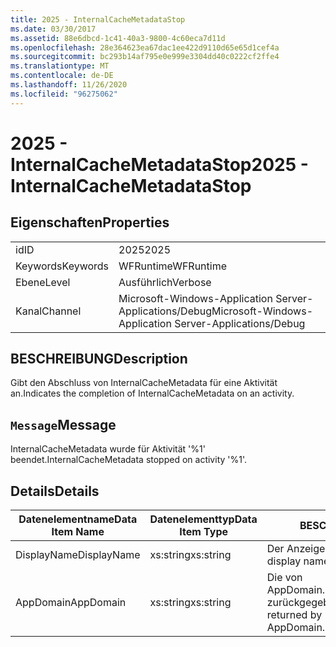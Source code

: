 ```yaml
---
title: 2025 - InternalCacheMetadataStop
ms.date: 03/30/2017
ms.assetid: 88e6dbcd-1c41-40a3-9800-4c60eca7d11d
ms.openlocfilehash: 28e364623ea67dac1ee422d9110d65e65d1cef4a
ms.sourcegitcommit: bc293b14af795e0e999e3304dd40c0222cf2ffe4
ms.translationtype: MT
ms.contentlocale: de-DE
ms.lasthandoff: 11/26/2020
ms.locfileid: "96275062"
---
```

# <a name="2025---internalcachemetadatastop"></a><span data-ttu-id="b9747-102">2025 - InternalCacheMetadataStop</span><span class="sxs-lookup"><span data-stu-id="b9747-102">2025 - InternalCacheMetadataStop</span></span>

## <a name="properties"></a><span data-ttu-id="b9747-103">Eigenschaften</span><span class="sxs-lookup"><span data-stu-id="b9747-103">Properties</span></span>  
  
|||  
|-|-|  
|<span data-ttu-id="b9747-104">id</span><span class="sxs-lookup"><span data-stu-id="b9747-104">ID</span></span>|<span data-ttu-id="b9747-105">2025</span><span class="sxs-lookup"><span data-stu-id="b9747-105">2025</span></span>|  
|<span data-ttu-id="b9747-106">Keywords</span><span class="sxs-lookup"><span data-stu-id="b9747-106">Keywords</span></span>|<span data-ttu-id="b9747-107">WFRuntime</span><span class="sxs-lookup"><span data-stu-id="b9747-107">WFRuntime</span></span>|  
|<span data-ttu-id="b9747-108">Ebene</span><span class="sxs-lookup"><span data-stu-id="b9747-108">Level</span></span>|<span data-ttu-id="b9747-109">Ausführlich</span><span class="sxs-lookup"><span data-stu-id="b9747-109">Verbose</span></span>|  
|<span data-ttu-id="b9747-110">Kanal</span><span class="sxs-lookup"><span data-stu-id="b9747-110">Channel</span></span>|<span data-ttu-id="b9747-111">Microsoft-Windows-Application Server-Applications/Debug</span><span class="sxs-lookup"><span data-stu-id="b9747-111">Microsoft-Windows-Application Server-Applications/Debug</span></span>|  
  
## <a name="description"></a><span data-ttu-id="b9747-112">BESCHREIBUNG</span><span class="sxs-lookup"><span data-stu-id="b9747-112">Description</span></span>  

 <span data-ttu-id="b9747-113">Gibt den Abschluss von InternalCacheMetadata für eine Aktivität an.</span><span class="sxs-lookup"><span data-stu-id="b9747-113">Indicates the completion of InternalCacheMetadata on an activity.</span></span>  
  
## <a name="message"></a><span data-ttu-id="b9747-114">`Message`</span><span class="sxs-lookup"><span data-stu-id="b9747-114">Message</span></span>  

 <span data-ttu-id="b9747-115">InternalCacheMetadata wurde für Aktivität '%1' beendet.</span><span class="sxs-lookup"><span data-stu-id="b9747-115">InternalCacheMetadata stopped on activity '%1'.</span></span>  
  
## <a name="details"></a><span data-ttu-id="b9747-116">Details</span><span class="sxs-lookup"><span data-stu-id="b9747-116">Details</span></span>  
  
|<span data-ttu-id="b9747-117">Datenelementname</span><span class="sxs-lookup"><span data-stu-id="b9747-117">Data Item Name</span></span>|<span data-ttu-id="b9747-118">Datenelementtyp</span><span class="sxs-lookup"><span data-stu-id="b9747-118">Data Item Type</span></span>|<span data-ttu-id="b9747-119">BESCHREIBUNG</span><span class="sxs-lookup"><span data-stu-id="b9747-119">Description</span></span>|  
|--------------------|--------------------|-----------------|  
|<span data-ttu-id="b9747-120">DisplayName</span><span class="sxs-lookup"><span data-stu-id="b9747-120">DisplayName</span></span>|<span data-ttu-id="b9747-121">xs:string</span><span class="sxs-lookup"><span data-stu-id="b9747-121">xs:string</span></span>|<span data-ttu-id="b9747-122">Der Anzeigename der Aktivität.</span><span class="sxs-lookup"><span data-stu-id="b9747-122">The display name of the activity.</span></span>|  
|<span data-ttu-id="b9747-123">AppDomain</span><span class="sxs-lookup"><span data-stu-id="b9747-123">AppDomain</span></span>|<span data-ttu-id="b9747-124">xs:string</span><span class="sxs-lookup"><span data-stu-id="b9747-124">xs:string</span></span>|<span data-ttu-id="b9747-125">Die von AppDomain.CurrentDomain.FriendlyName zurückgegebene Zeichenfolge.</span><span class="sxs-lookup"><span data-stu-id="b9747-125">The string returned by AppDomain.CurrentDomain.FriendlyName.</span></span>|
